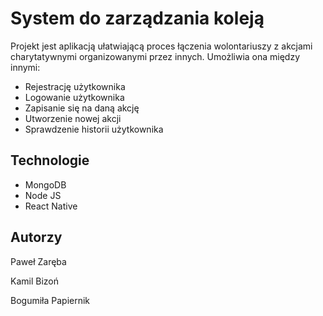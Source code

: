 # System do zarządzania koleją


Projekt jest aplikacją ułatwiającą proces łączenia wolontariuszy z akcjami charytatywnymi organizowanymi przez innych.
Umożliwia ona między innymi:
- Rejestrację użytkownika
- Logowanie użytkownika
- Zapisanie się na daną akcję
- Utworzenie nowej akcji
- Sprawdzenie historii użytkownika

## Technologie

-   MongoDB
-   Node JS
-   React Native

## Autorzy

Paweł Zaręba


Kamil Bizoń


Bogumiła Papiernik
